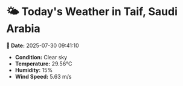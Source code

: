 # 🌤️ Today's Weather in Taif, Saudi Arabia

**📅 Date:** 2025-07-30 09:41:10

- **Condition:** Clear sky
- **Temperature:** 29.56°C
- **Humidity:** 15%
- **Wind Speed:** 5.63 m/s
